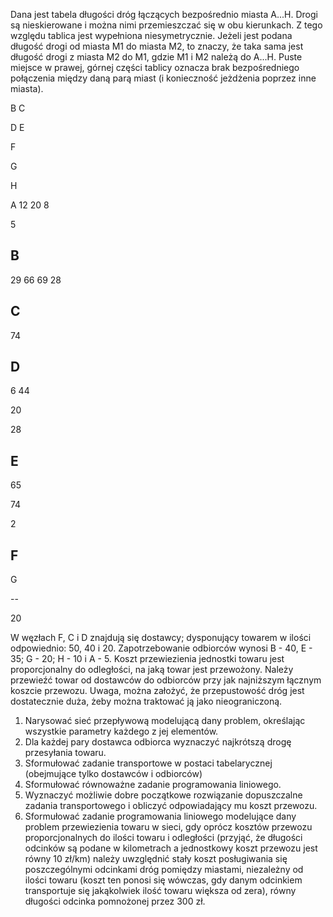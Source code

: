 Dana jest tabela długości dróg łączących bezpośrednio miasta A...H. Drogi są nieskierowane i można nimi przemieszczać się w obu kierunkach. Z tego względu tablica jest wypełniona niesymetrycznie. Jeżeli jest podana długość drogi od miasta M1 do miasta M2, to znaczy, że taka sama jest długość drogi z miasta M2 do M1, gdzie M1 i M2 należą do A...H. Puste miejsce w prawej, górnej części tablicy oznacza brak bezpośredniego połączenia między daną parą miast (i konieczność jeżdżenia poprzez inne miasta).
 
 
 
 
 B
C
 
 
 
 D
E
 
 
F
 
 
G
 
 
H
 
A
12
20
8
 
  
5
 
 
B
--
29
66
69
28
 
C
--
 
74
 
 
D
--
6
44
 
20
 
28
 
E
--
65
 
74
 
2
 
F
--
 
  
 
 
G
 
 
 
 
 
 
--
 
20
 
 W węzłach F, C i D znajdują się dostawcy; dysponujący towarem w ilości odpowiednio: 50, 40 i 20. Zapotrzebowanie odbiorców wynosi B - 40, E - 35; G - 20; H - 10 i A - 5. Koszt przewiezienia jednostki towaru jest proporcjonalny do odległości, na jaką towar jest przewożony. Należy przewieźć towar od dostawców do odbiorców przy jak najniższym łącznym koszcie przewozu. Uwaga, można założyć, że przepustowość dróg jest dostatecznie duża, żeby można traktować ją jako nieograniczoną.
1. Narysować sieć przepływową modelującą dany problem, określając wszystkie parametry każdego z jej elementów.
2. Dla każdej pary dostawca odbiorca wyznaczyć najkrótszą drogę przesyłania towaru.
3. Sformułować zadanie transportowe w postaci tabelarycznej (obejmujące tylko dostawców i odbiorców)
4. Sformułować równoważne zadanie programowania liniowego.
5. Wyznaczyć możliwie dobre początkowe rozwiązanie dopuszczalne zadania transportowego i obliczyć odpowiadający mu koszt przewozu.
6. Sformułować zadanie programowania liniowego modelujące dany problem przewiezienia towaru w sieci, gdy oprócz kosztów przewozu proporcjonalnych do ilości towaru i odległości (przyjąć, że długości odcinków są podane w kilometrach a jednostkowy koszt przewozu jest równy 10 zł/km) należy uwzględnić stały koszt posługiwania się poszczególnymi odcinkami dróg pomiędzy miastami, niezależny od ilości towaru (koszt ten ponosi się wówczas, gdy danym odcinkiem transportuje się jakąkolwiek ilość towaru większa od zera), równy długości odcinka pomnożonej przez 300 zł.
